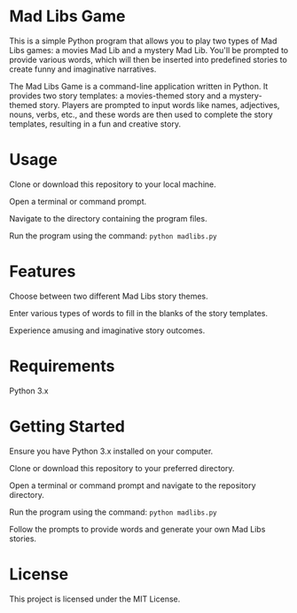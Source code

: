 # Mad Libs Game
This is a simple Python program that allows you to play two types of Mad Libs games: a movies Mad Lib and a mystery Mad Lib. You'll be prompted to provide various words, which will then be inserted into predefined stories to create funny and imaginative narratives.

The Mad Libs Game is a command-line application written in Python. It provides two story templates: a movies-themed story and a mystery-themed story. Players are prompted to input words like names, adjectives, nouns, verbs, etc., and these words are then used to complete the story templates, resulting in a fun and creative story.

# Usage
Clone or download this repository to your local machine.

Open a terminal or command prompt.

Navigate to the directory containing the program files.

Run the program using the command: `python madlibs.py`

# Features
Choose between two different Mad Libs story themes.

Enter various types of words to fill in the blanks of the story templates.

Experience amusing and imaginative story outcomes.

# Requirements
Python 3.x

# Getting Started
Ensure you have Python 3.x installed on your computer.

Clone or download this repository to your preferred directory.

Open a terminal or command prompt and navigate to the repository directory.

Run the program using the command: `python madlibs.py`

Follow the prompts to provide words and generate your own Mad Libs stories.

# License
This project is licensed under the MIT License.

